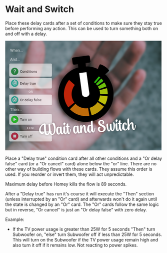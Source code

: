 # Wait and Switch
Place these delay cards after a set of conditions to make sure they stay true before performing any action.
This can be used to turn something both on and off with a delay.

![logo](https://raw.githubusercontent.com/tregota/waitandswitch/main/assets/images/large.png)

Place a "Delay true" condition card after all other conditions and a "Or delay false" card (or a "Or cancel" card) alone below the "or" line.
There are no other way of building flows with these cards. They assume this order is used. If you reorder or invert them, they will act unpredictable.

Maximum delay before Homey kills the flow is 89 seconds.

After a "Delay true" has run it's course it will execute the "Then" section (unless interrupted by an "Or" card) and afterwards won't do it again until the state is changed by an "Or" card.
The "Or" cards follow the same logic but in reverse, "Or cancel" is just an "Or delay false" with zero delay.

Example:   
- If the TV power usage is greater than 25W for 5 seconds "Then" turn Subwoofer on, "else" turn Subwoofer off if less than 25W for 5 seconds. 
    This will turn on the Subwoofer if the TV power usage remain high and also turn it off if it remains low. Not reacting to power spikes.

